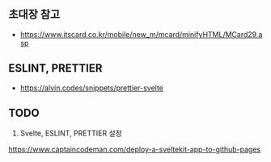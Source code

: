 ## 초대장 참고

- <https://www.itscard.co.kr/mobile/new_m/mcard/minifyHTML/MCard29.asp>

## ESLINT, PRETTIER

- <https://alvin.codes/snippets/prettier-svelte>

## TODO

1. Svelte, ESLINT, PRETTIER 설정

<https://www.captaincodeman.com/deploy-a-sveltekit-app-to-github-pages>
